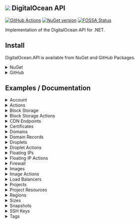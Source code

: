 ## ![](http://i.imgur.com/llqIpX6.png) DigitalOcean API

[![GitHub Actions](https://img.shields.io/endpoint.svg?url=https%3A%2F%2Factions-badge.atrox.dev%2Ftrmcnvn%2FDigitalOcean.API%2Fbadge&label=build&logo=none)](https://actions-badge.atrox.dev/trmcnvn/DigitalOcean.API/goto)
[![NuGet version](https://img.shields.io/nuget/v/DigitalOcean.API.svg)](https://www.nuget.org/packages/DigitalOcean.API)
[![FOSSA Status](https://app.fossa.com/api/projects/git%2Bgithub.com%2Ftrmcnvn%2FDigitalOcean.API.svg?type=shield)](https://app.fossa.com/projects/git%2Bgithub.com%2Ftrmcnvn%2FDigitalOcean.API?ref=badge_shield)

Implementation of the DigitalOcean API for .NET.

## Install

DigitalOcean.API is available from NuGet and GitHub Packages.

<details>
<summary>NuGet</summary>

```
dotnet add package DigitalOcean.API
```

</details>
<details>
<summary>GitHub</summary>

Make sure that you have followed these [steps](https://help.github.com/en/articles/configuring-nuget-for-use-with-github-package-registry#installing-a-package) to setup GitHub Packages.

```
dotnet add package DigitalOcean.API -s https://nuget.pkg.github.com/trmcnvn/index.json
```

</details>

## Examples / Documentation

<details>
  <summary>Account</summary>

[DigitalOcean Documentation](https://developers.digitalocean.com/Documentation/v2/#account)

#### Get User Information

```csharp
var account = await client.Account.Get();
// => Models.Responses.Account
```

</details>
<details>
  <summary>Actions</summary>

[DigitalOcean Documentation](https://developers.digitalocean.com/Documentation/v2/#actions)

#### List all Actions

```csharp
var actions = await client.Actions.GetAll();
// => IReadOnlyList<Models.Responses.Action>
```

#### Retreive an existing Action

```csharp
var action = await client.Actions.Get(36804636);
// => Models.Responses.Action
```

</details>
<details>
<summary>Block Storage</summary>

[DigitalOcean Documentation](https://developers.digitalocean.com/documentation/v2/#block-storage)

#### List all volumes

```csharp
var volumes = await client.Volumes.GetAll();
// => IReadOnlyList<Models.Responses.Volume>
```

#### Create a new volume

```csharp
var newVolume = new Models.Requests.Volume {
  SizeGigabytes = 10,
  Name = "example",
  Description = "Block store for examples",
  Region = "nyc1"
};
var volume = await client.Volumes.Create(newVolume);
// => Models.Responses.Volume
```

#### Retreive an existing volume

```csharp
var volume = await client.Volumes.Get("7724db7c-e098-11e5-b522-000f53304e51");
// => Models.Responses.Volume
```

#### Retreive an existing volume by name

```csharp
var volumes = await client.Volumes.GetByName("example", "nyc1");
// => IReadOnlyList<Models.Responses.Volume>
```

#### List snapshots for a volume

```csharp
var snapshots = await client.Volumes.GetSnapshots("7724db7c-e098-11e5-b522-000f53304e51");
// => IReadOnlyList<Models.Responses.Snapshot>
```

#### Create a snapshot from a volume

```csharp
var newSnapshot = new Models.Requests.VolumeSnapshot {
  Name = "big-data-snapshot"
};
var snapshot = await client.Volumes.CreateSnapshot("7724db7c-e098-11e5-b522-000f53304e51", newSnapshot);
// => Models.Responses.Snapshot
```

#### Delete a volume

```csharp
await client.Volumes.Delete("7724db7c-e098-11e5-b522-000f53304e51");
```

#### Delete a volume by name

```csharp
await client.Volumes.Delete("example", "nyc1");
```

#### Delete a volume by snapshot

```csharp
await client.Snapshots.Delete("12345");
```

</details>
<details>
<summary>Block Storage Actions</summary>

[DigitalOcean Documentation](https://developers.digitalocean.com/documentation/v2/#block-storage-actions)

#### Attach a volume to a Droplet

```csharp
var action = await client.VolumeActions.Attach("7724db7c-e098-11e5-b522-000f53304e51", 123456, "nyc1");
// => Models.Responses.Action
```

#### Attach a volume to a Droplet by name

```csharp
var action = await client.VolumeActions.AttachByName("example", 123456, "nyc1");
// => Models.Responses.Action
```

#### Remove a volume from a Droplet

```csharp
var action = await client.VolumeActions.Detach("7724db7c-e098-11e5-b522-000f53304e51", 123456, "nyc1");
// => Models.Responses.Action
```

#### Remove a volume from a Droplet by name

```csharp
var action = await client.VolumeActions.DetachByName("example", 123456, "nyc1");
// => Models.Responses.Action
```

#### Resize a volume

```csharp
var action = await client.VolumeActions.Resize("7724db7c-e098-11e5-b522-000f53304e51", 100, "nyc1");
// => Models.Responses.Action
```

#### List all actions for a volume

```csharp
var actions = await client.VolumeActions.GetActions("7724db7c-e098-11e5-b522-000f53304e51");
// => IReadOnlyList<Models.Responses.Action>
```

#### Retreive an existing volume action

```csharp
var action = await client.VolumeActions.GetAction("7724db7c-e098-11e5-b522-000f53304e51", 12345);
// => Models.Responses.Action
```

</details>
<details>
  <summary>CDN Endpoints</summary>

[DigitalOcean Documentation](https://developers.digitalocean.com/Documentation/v2/#cdn-endpoints)

#### Create a new CDN endpoint

```csharp
var newEndpoint = new Models.Requests.CdnEndpoint {
  Origin = "static-images.nyc3.digitaloceanspaces.com",
  CertificateId = "892071a0-bb95-49bc-8021-3afd67a210bf",
  CustomDomain = "static.example.com",
  Ttl = 3600,
};
var endpoint = await client.CdnEndpoints.Create(newEndpoint);
// => Models.Responses.CdnEndpoint
```

#### Retreive an existing CDN endpoint

```csharp
var endpoint = await client.CdnEndpoints.Get("19f06b6a-3ace-4315-b086-499a0e521b76");
// => Models.Responses.CdnEndpoint
```

#### List all CDN endpoints

```csharp
var endpoints = await client.CdnEndpoints.GetAll();
// => IReadOnlyList<Models.Responses.CdnEndpoint>
```

#### Update an exisiting CDN endpoint

```csharp
var updatedEndpoint = new Models.Requests.CdnEndpoint {
  Ttl = 1800,
};
var endpoint = await client.CdnEndpoints.Update("19f06b6a-3ace-4315-b086-499a0e521b76", updatedEndpoint);
// => Models.Responses.CdnEndpoint
```

#### Delete a CDN endpoint

```csharp
await client.CdnEndpoints.Delete("19f06b6a-3ace-4315-b086-499a0e521b76");
```

#### Purge the cache for an existing CDN endpoint

```csharp
var files = new Models.Requests.PurgeCdnFiles {
  Files = new List<string> {
    "assets/img/hero.png",
    "assets/css/*",
  },
};
await client.CdnEndpoints.PurgeCache("19f06b6a-3ace-4315-b086-499a0e521b76", files);
```

</details>
<details>
<summary>Certificates</summary>

[DigitalOcean Documentation](https://developers.digitalocean.com/Documentation/v2/#certificates)

#### Create a new custom Certificate

```csharp
var newCertificate = new Models.Requests.Certificate {
  Name = "web-cert-01",
  Type = "custom",
  PrivateKey = "-----BEGIN PRIVATE KEY-----",
  LeafCertificate = "-----BEGIN CERTIFICATE-----",
  CertificateChain = "-----BEGIN CERTIFICATE-----",
};
var certificate = await client.Certificates.Create(newCertificate);
// => IReadOnlyList<Models.Responses.Certificate>
```

#### Create a new Let's Encrypt Certificate

```csharp
var newCertificate = new Models.Requests.Certificate {
  Name = "le-cert-01",
  Type = "lets_encrypt",
  DnsNames = new List<string> {
    "www.example.com",
    "example.com",
  },
};
var certificate = await client.Certificates.Create(newCertificate);
// => IReadOnlyList<Models.Responses.Certificate>
```

#### Retreive an exisiting Certificate

```csharp
var certificate = await client.Certificates.Get("892071a0-bb95-49bc-8021-3afd67a210bf");
// => Models.Responses.Certificate
```

#### List all Certificates

```csharp
var certificates = await client.Certificates.GetAll();
// => IReadOnlyList<Models.Requests.Certificate>
```

#### Delete a Certificate

```csharp
await client.Certificates.Delete("892071a0-bb95-49bc-8021-3afd67a210bf");
```

</details>

<details>
<summary>Domains</summary>

[DigitalOcean Documentation](https://developers.digitalocean.com/Documentation/v2/#domains)

#### List all Domains

```csharp
var domains = await client.Domains.GetAll();
// => IReadOnlyList<Models.Responses.Domain>
```

#### Create a new Domain

```csharp
var newDomain = new Models.Requests.Domain {
  Name = "example.com",
  IpAddress = "1.2.3.4",
};
var domain = await client.Domains.Create(newDomain);
// => Models.Responses.Domain
```

#### Retreive an existing Domain

```csharp
var domain = await client.Domains.Get("example.com");
// => Models.Responses.Domain
```

#### Delete a Domain

```csharp
await client.Domains.Delete("example.com");
```

</details>
<details>
<summary>Domain Records</summary>

[DigitalOcean Documentation](https://developers.digitalocean.com/Documentation/v2/#domain-records)

#### List all Domain Records

```csharp
var records = await client.DomainRecords.GetAll();
// => IReadOnlyList<Models.Responses.DomainRecord>
```

#### Create a new Domain Record

```csharp
var newRecord = new Models.Requests.DomainRecord {
  Type = "A",
  Name = "www",
  Data = "162.10.66.0",
  Ttl = 1800,
};
var record = await client.DomainRecords.Create(newRecord);
// => Models.Responses.DomainRecord
```

#### Retreive an existing Domain Record

```csharp
var record = await client.DomainRecords.Get(3352896);
// => Models.Responses.DomainRecord
```

#### Update a Domain Record

```csharp
var updateRecord = new Models.Requests.UpdateDomainRecord {
  Name = "blog",
};
var record = await client.DomainRecords.Update(3352896, updateRecord);
// => Models.Responses.DomainRecord
```

#### Delete a Domain Record

```csharp
await client.DomainRecords.Delete();
```

</details>
<details>
  <summary>Droplets</summary>

[DigitalOcean Documentation](https://developers.digitalocean.com/Documentation/v2/#droplets)

#### Create a new Droplet

```csharp
var newDroplet = new Models.Requests.Droplet {
  Name = "example.com",
  Region = "nyc3",
  Size = "s-lvcpu-1gb",
  Image = "ubuntu-16-04-x64",
  SshIdsOrFingerprints = new List<int> { 107149 },
  Backups = false,
  Ipv6 = true,
  Tags = new List<string> { "web" },
};
var droplet = await client.Droplets.Create(newDroplet);
// => Models.Responses.Droplet
```

#### Retreive an existing Droplet by id

```csharp
var droplet = await client.Droplets.Get(3164494);
// => Models.Responses.Droplet
```

#### List all Droplets

```csharp
var droplets = await client.Droplets.GetAll();
// => IReadOnlyList<Models.Responses.Droplet>
```

#### Listing Droplets by Tag

```csharp
var droplets = await client.Droplets.GetAllByTag("awesome");
// => IReadOnlyList<Models.Responses.Droplet>
```

#### List all available Kernels for a Droplet

```csharp
var kernels = await client.Droplets.GetKernels(3164494);
// => IReadOnlyList<Models.Responses.Kernel>
```

#### List snapshots for a Droplet

```csharp
var snapshots = await client.Droplets.GetSnapshots(3164494);
// => IReadOnlyList<Models.Responses.Image>
```

#### List backups for a Droplet

```csharp
var backups = await client.Droplets.GetBackups(3164494);
// => IReadOnlyList<Models.Responses.Image>
```

#### List actions for a Droplet

```csharp
var actions = await client.Droplets.GetActions(3164494);
// => IReadOnlyList<Models.Responses.Action>
```

#### Delete a Droplet

```csharp
await client.Droplets.Delete(3164494);
```

#### Deleting Droplets by Tag

```csharp
await client.Droplets.DeleteByTag("awesome");
```

</details>
<details>
<summary>Droplet Actions</summary>

[DigitalOcean Documentation](https://developers.digitalocean.com/Documentation/v2/#droplet-actions)

#### Disable Backups

```csharp
var action = await client.DropletActions.DisableBackups(3164450);
// => Models.Responses.Action
```

#### Reboot a Droplet

```csharp
var action = await client.DropletActions.Reboot(3164450);
// => Models.Responses.Action
```

#### Power Cycle a Droplet

```csharp
var action = await client.DropletActions.PowerCycle(3164450);
// => Models.Responses.Action
```

#### Shutdown a Droplet

```csharp
var action = await client.DropletActions.Shutdown(3164450);
// => Models.Responses.Action
```

#### Power Off a Droplet

```csharp
var action = await client.DropletActions.PowerOff(3164450);
// => Models.Responses.Action
```

#### Power On a Droplet

```csharp
var action = await client.DropletActions.PowerOn(3164450);
// => Models.Responses.Action
```

#### Restore a Droplet

```csharp
var action = await client.DropletActions.Restore(3164450, 12389723);
// => Models.Responses.Action
```

#### Password Reset a Droplet

```csharp
var action = await client.DropletActions.ResetPassword(3164450);
// => Models.Responses.Action
```

#### Resize a Droplet

```csharp
var action = await client.DropletActions.Resize(3164450, "1gb");
// => Models.Responses.Action
```

#### Rebuild a Droplet

```csharp
var action = await client.DropletActions.Rebuild(3164450, "ubuntu-16-04-x64");
// => Models.Responses.Action
```

#### Rename a Droplet

```csharp
var action = await client.DropletActions.Rename(3164450, "nifty-new-name");
// => Models.Responses.Action
```

#### Change the Kernel

```csharp
var action = await client.DropletActions.ChangeKernel(3164450, 991);
// => Models.Responses.Action
```

#### Enable IPv6

```csharp
var action = await client.DropletActions.EnableIpv6(3164450);
// => Models.Responses.Action
```

#### Enable Private Networking

```csharp
var action = await client.DropletActions.EnablePrivateNetworking(3164450);
// => Models.Responses.Action
```

#### Snapshot a Droplet

```csharp
var action = await client.DropletActions.Snapshot(3164450, "Nifty New Snapshot");
// => Models.Responses.Action
```

#### Retreive a Droplet Action

```csharp
var action = await client.DropletActions.GetDropletAction(3164444, 36804807);
// => Models.Responses.Action
```

</details>
<details>
<summary>Floating IPs</summary>

[DigitalOcean Documentation](https://developers.digitalocean.com/Documentation/v2/#floating-ips)

#### List all Floating IPs

```csharp
var ips = await client.FloatingIps.GetAll();
// => IReadOnlyList<Models.Responses.FloatingIp>
```

#### Create a new Floating IP assigned to a Droplet

```csharp
var newIp = new Models.Requests.FloatingIp {
  DropletId = 123456
};
var ip = await client.FloatingIps.Create(newIp);
// => Models.Responses.FloatingIp
```

#### Create a new Floating IP assigned to a Region

```csharp
var newIp = new Models.Requests.FloatingIp {
  Region = "nyc3"
};
var ip = await client.FloatingIps.Create(newIp);
// => Models.Responses.FloatingIp
```

#### Retreive an existing Floating IP

```csharp
var ip = await client.FloatingIps.Get("1.2.3.4");
// => Models.Responses.FloatingIp
```

#### Delete a Floating IP

```csharp
await client.FloatingIps.Delete("1.2.3.4");
```

</details>
<details>
<summary>Floating IP Actions</summary>

[DigitalOcean Documentation](https://developers.digitalocean.com/Documentation/v2/#floating-ip-actions)

#### Assign a Floating IP to a Droplet

```csharp
var action = await client.FloatingIpActions.Assign("1.2.3.4", 123456);
// => Models.Responses.Action
```

#### Unassign a Floating IP

```csharp
var action = await client.FloatingIpActions.Unassign("1.2.3.4");
// => Models.Responses.Action
```

#### List all actions for a Floating IP

```csharp
var actions = await client.FloatingIpActions.GetActions("1.2.3.4");
// => IReadOnlyList<Models.Responses.Action>
```

#### Retreive an existing Floating IP Action

```csharp
var action = await client.FloatingIpActions.GetAction("1.2.3.4", 123456);
// => Models.Responses.Action
```

</details>
<details>
<summary>Firewall</summary>

[DigitalOcean Documentation](https://developers.digitalocean.com/documentation/v2/#firewalls)

#### Create a new Firewall

```csharp
var newFirewall = new Models.Requests.Firewall {
  Name = "firewall",
  InboundRules = new List<Models.Requests.InboundRule> {
    new Models.Requests.InboundRule {
      Protocol = "tcp",
      Ports = "80",
      Sources = new List<Models.Requests.SourceLocation> {
        new Models.Requests.SourceLocation {
          LoadBalancerUids = new List<string> { "123456" }
        }
      }
    }
  },
  OutboundRules = new List<Models.Requests.OutboundRule> {
    new Models.Requests.OutboundRule {
      Protocol = "tcp",
      Ports = "80",
      Destinations = new List<Models.Requests.SourceLocation> {
        new Models.Requests.SourceLocation {
          Addressess = new List<string> { "0.0.0.0/0", "::/0" }
        }
      }
    }
  },
  DropletIds = new List<int> { 123456 }
};
var firewall = await client.Firewalls.Create(newFirewall);
// => Models.Responses.Firewall
```

#### Retreive an existing Firewall

```csharp
var firewall = await client.Firewalls.Get("bb4b2611-3d72-467b-8602-280330ecd65c");
// => Models.Responses.Firewall
```

#### List all Firewalls

```csharp
var firewalls = await client.Firewalls.GetAll();
// => IReadOnlyList<Models.Responses.Firewall>
```

#### Update a Firewall

```csharp
var updateFirewall = new Models.Requests.Firewall {
  Name = "firewall",
  InboundRules = new List<Models.Requests.InboundRule> {
    new Models.Requests.InboundRule {
      Protocol = "tcp",
      Ports = "80",
      Sources = new List<Models.Requests.SourceLocation> {
        new Models.Requests.SourceLocation {
          LoadBalancerUids = new List<string> { "123456" }
        }
      }
    }
  },
  OutboundRules = new List<Models.Requests.OutboundRule> {
    new Models.Requests.OutboundRule {
      Protocol = "tcp",
      Ports = "80",
      Destinations = new List<Models.Requests.SourceLocation> {
        new Models.Requests.SourceLocation {
          Addressess = new List<string> { "0.0.0.0/0", "::/0" }
        }
      }
    }
  },
  DropletIds = new List<int> { 123456 }
};
var firewall = await client.Firewalls.Update("bb4b2611-3d72-467b-8602-280330ecd65c", updateFirewall);
// => Models.Responses.Firewall
```

#### Delete a Firewall

```csharp
await client.Firewalls.Delete("bb4b2611-3d72-467b-8602-280330ecd65c");
```

#### Add Droplets to a Firewall

```csharp
var droplets = new Models.Requests.FirewallDroplets {
  DropletIds = new List<int> { 123456 }
};
await client.Firewalls.AddDroplets("bb4b2611-3d72-467b-8602-280330ecd65c", droplets);
```

#### Remove Droplets from a Firewall

```csharp
var droplets = new Models.Requests.FirewallDroplets {
  DropletIds = new List<int> { 123456 }
};
await client.Firewalls.RemoveDroplets("bb4b2611-3d72-467b-8602-280330ecd65c", droplets);
```

#### Add Tags to a Firewall

```csharp
var tags = new Models.Requests.FirewallTags {
  Tags = new List<string> { "awesome" }
};
await client.Firewalls.AddTags("bb4b2611-3d72-467b-8602-280330ecd65c", tags);
```

#### Remove Tags from a Firewall

```csharp
var tags = new Models.Requests.FirewallTags {
  Tags = new List<string> { "awesome" }
};
await client.Firewalls.RemoveTags("bb4b2611-3d72-467b-8602-280330ecd65c", tags);
```

#### Add rules to a Firewall

```csharp
var rules = new Models.Requests.FirewallRules {
  InboundRules = new List<Models.Requests.InboundRule> {
    new Models.Requests.InboundRule {
      Protocol = "tcp",
      Ports = "80",
      Sources = new List<Models.Requests.SourceLocation> {
        new Models.Requests.SourceLocation {
          LoadBalancerUids = new List<string> { "123456" }
        }
      }
    }
  },
  OutboundRules = new List<Models.Requests.OutboundRule> {
    new Models.Requests.OutboundRule {
      Protocol = "tcp",
      Ports = "80",
      Destinations = new List<Models.Requests.SourceLocation> {
        new Models.Requests.SourceLocation {
          Addressess = new List<string> { "0.0.0.0/0", "::/0" }
        }
      }
    }
  },
};
await client.Firewalls.AddRules("bb4b2611-3d72-467b-8602-280330ecd65c", rules);
```

#### Remove rules from a Firewall

```csharp
var rules = new Models.Requests.FirewallRules {
  InboundRules = new List<Models.Requests.InboundRule> {
    new Models.Requests.InboundRule {
      Protocol = "tcp",
      Ports = "80",
      Sources = new List<Models.Requests.SourceLocation> {
        new Models.Requests.SourceLocation {
          LoadBalancerUids = new List<string> { "123456" }
        }
      }
    }
  },
  OutboundRules = new List<Models.Requests.OutboundRule> {
    new Models.Requests.OutboundRule {
      Protocol = "tcp",
      Ports = "80",
      Destinations = new List<Models.Requests.SourceLocation> {
        new Models.Requests.SourceLocation {
          Addressess = new List<string> { "0.0.0.0/0", "::/0" }
        }
      }
    }
  },
};
await client.Firewalls.RemoveRules("bb4b2611-3d72-467b-8602-280330ecd65c", rules);
```

</details>
<details>
<summary>Images</summary>

[DigitalOcean Documentation](https://developers.digitalocean.com/Documentation/v2/#images)

#### List all Images

```csharp
var images = await client.Images.GetAll();
// => IReadOnlyList<Models.Responses.Image>
```

#### List all Distrubution Images

```csharp
var images = await client.Images.GetAll(Models.Requests.ImageType.Distrubution);
// => IReadOnlyList<Models.Responses.Image>
```

#### List all Application Images

```csharp
var images = await client.Images.GetAll(Models.Requests.ImageType.Application);
// => IReadOnlyList<Models.Responses.Image>
```

#### List a User's Images

```csharp
var images = await client.Images.GetAll(Models.Requests.ImageType.Private);
// => IReadOnlyList<Models.Responses.Image>
```

#### Retreive an existing Image by id

```csharp
var image = await client.Images.Get(7555620);
// => Models.Responses.Image
```

#### Retreive an existing Image by slug

```csharp
var image = await client.Images.Get("ubuntu-16-04-x64");
// => Models.Responses.Image
```

#### Update an Image

```csharp
var updateImage = new Models.Requests.UpdateImage {
  Name = "new-image-name",
};
var image = await client.Images.Update(7555620, updateImage);
// => Models.Responses.Image
```

#### Delete an Image

```csharp
await client.Images.Delete(7555620);
```

</details>
<details>
<summary>Image Actions</summary>

[DigitalOcean Documentation](https://developers.digitalocean.com/Documentation/v2/#image-actions)

#### Transfer an Image

```csharp
var action = await client.ImageActions.Transfer(7938269, "nyc2");
// => Models.Responses.Action
```

#### Retreive an existing Image Action

```csharp
var action = await client.ImageActions.GetAction(7938269, 36805527);
// => Models.Responses.Action
```

</details>
<details>
<summary>Load Balancers</summary>

[DigitalOcean Documentation](https://developers.digitalocean.com/Documentation/v2/#load-balancers)

#### Create a new Load Balancer

```csharp
var newBalancer = new Models.Requests.LoadBalancer {
  Name = "example-lb-01",
  Region = "nyc3",
  ForwardingRules = new List<Models.Requests.ForwardingRule> {
    new Models.Requests.ForwardingRule {
      EntryProtocol = "http",
      EntryPort = 80,
      TargetProtocol = "http",
      TargetPort = 80,
      CertificateId = "",
      TlsPassthrough = false,
    },
  },
  HealthCheck = new Models.Requests.HealthCheck {
    Protocol = "http",
    Port = 80,
    Path = "/",
    CheckIntervalSeconds = 10,
    ResponseTimeoutInSeconds = 5,
    HealthyThreshold = 5,
    UnhealthyThreshold = 3,
  },
  StickySessions = new Models.Requests.StickySessions {
    Type = "none",
  },
  DropletIds = new List<int> { 3164444, 3164445 },
};
var balancer = await client.LoadBalancers.Create(newBalancer);
// => Models.Responses.LoadBalancer
```

#### Create a new Load Balancer with Droplet Tag

```csharp
var newBalancer = new Models.Requests.LoadBalancer {
  Name = "example-lb-01",
  Region = "nyc3",
  ForwardingRules = new List<Models.Requests.ForwardingRule> {
    new Models.Requests.ForwardingRule {
      EntryProtocol = "http",
      EntryPort = 80,
      TargetProtocol = "http",
      TargetPort = 80,
      CertificateId = "",
      TlsPassthrough = false,
    }
  },
  HealthCheck = new Models.Requests.HealthCheck {
    Protocol = "http",
    Port = 80,
    Path = "/",
    CheckIntervalSeconds = 10,
    ResponseTimeoutInSeconds = 5,
    HealthyThreshold = 5,
    UnhealthyThreshold = 3,
  },
  StickySessions = new Models.Requests.StickySessions {
    Type = "none",
  },
  Tag = "web:prod",
};
var balancer = await client.LoadBalancers.Create(newBalancer);
// => Models.Responses.LoadBalancer
```

#### Retreive an existing Load Balancer

```csharp
var balancer = await client.LoadBalancers.Get("4de7ac8b-495b-4884-9a69-1050c6793cd6");
// => Models.Responses.LoadBalancer
```

#### List all Load Balancers

```csharp
var balancers = await client.LoadBalancers.GetAll();
// => IReadOnlyList<Models.Responses.LoadBalancer>
```

#### Update a Load Balancer

```csharp
var updateBalancer = new Models.Requests.LoadBalancer {
  Name = "example-lb-01",
  Region = "nyc3",
  Algorithm = "least_connections",
  ForwardingRules = new List<Models.Requests.ForwardingRule> {
    new Models.Requests.ForwardingRule {
      EntryProtocol = "http",
      EntryPort = 80,
      TargetProtocol = "http",
      TargetPort = 80,
    }
  },
  HealthCheck = new Models.Requests.HealthCheck {
    Protocol = "http",
    Port = 80,
    Path = "/",
    CheckIntervalInSeconds = 10,
    ResponseTimeoutInSeconds = 5,
    HealthyThreshold = 5,
    UnhealthyThreshold = 3,
  },
  StickySessions = new Models.Requests.StickySessions {
    Type = "cookies",
    CookieName = "DO_LB",
    CookieTtlInSeconds = 300,
  },
  DropletIds = new List<int> { 3164444, 3164445 },
};
var balancer = await client.LoadBalancers.Update("4de7ac8b-495b-4884-9a69-1050c6793cd6", updateBalancer);
// => Models.Responses.LoadBalancer
```

#### Delete a Load Balancer

```csharp
await client.LoadBalancers.Delete("4de7ac8b-495b-4884-9a69-1050c6793cd6");
```

#### Add Droplets to a Load Balancer

```csharp
var droplets = new Models.Requests.LoadBalancerDroplets {
  DropletIds = new List<int> { 3164446, 3164447 },
};
await client.LoadBalancers.AddDroplets("4de7ac8b-495b-4884-9a69-1050c6793cd6", droplets);
```

#### Remove Droplets from a Load Balancer

```csharp
var droplets = new Models.Requests.LoadBalancerDroplets {
  DropletIds = new List<int> { 3164446, 3164447 },
};
await client.LoadBalancers.RemoveDroplets("4de7ac8b-495b-4884-9a69-1050c6793cd6", droplets);
```

#### Add forwarding rules to a Load Balancer

```csharp
var rules = new Models.Requests.ForwardingRulesList {
  ForwardingRules = new List<Models.Requests.ForwardingRule> {
    EntryProtocol = "tcp",
    EntryPort = 3306,
    TargetProtocol = "tcp",
    TargetPort = 3306,
  },
};
await client.LoadBalancers.AddForwardingRules("4de7ac8b-495b-4884-9a69-1050c6793cd6", rules);
```

#### Remove forwarding rules from a Load Balancer

```csharp
var rules = new Models.Requests.ForwardingRulesList {
  ForwardingRules = new List<Models.Requests.ForwardingRule> {
    EntryProtocol = "tcp",
    EntryPort = 3306,
    TargetProtocol = "tcp",
    TargetPort = 3306,
  },
};
await client.LoadBalancers.RemoveForwardingRules("4de7ac8b-495b-4884-9a69-1050c6793cd6", rules);
```

</details>
<details>
<summary>Projects</summary>

[DigitalOcean Documentation](https://developers.digitalocean.com/Documentation/v2/#projects)

#### Create a Project

```csharp
var newProject = new Models.Requests.Project {
  Name = "my-web-api",
  Description = "My Website API",
  Purpose = Models.Requests.Project.Purposes.ServiceOrApi,
  Environment = Models.Requests.Project.Environments.Production,
};
var project = await client.Projects.Create(newProject);
// => Models.Responses.Project
```

#### List All Projects

```csharp
var projects = await client.Projects.GetAll();
// => IReadOnlyList<Models.Responses.Project>
```

#### Update a Project

```csharp
var updateProject = new Models.Requests.UpdateProject {
  Name = "my-web-api",
  Description = "My Website API",
  Purpose = Models.Requests.Project.Purposes.ServiceOrApi,
  Environment = Models.Requests.Project.Environments.Staging,
  IsDefault = false,
};
var project = await client.Projects.Update("4e1bfbc3-dc3e-41f2-a18f-1b4d7ba71679", updateProject);
// => Models.Responses.Project
```

#### Patch a Project

```csharp
var patchProject = new Models.Requests.PatchProject {
  Environment = Models.Requests.Project.Environments.Staging,
};
var project = await client.Projects.Patch("4e1bfbc3-dc3e-41f2-a18f-1b4d7ba71679", patchProject);
// => Models.Responses.Project
```

#### Retreive an existing Project

```csharp
var project = await client.Projects.Get("4e1bfbc3-dc3e-41f2-a18f-1b4d7ba71679");
// => Models.Responses.Project
```

#### Retreive the Default Project

```csharp
var project = await client.Projects.GetDefault();
// => Models.Responses.Project
```

#### Update the Default Project

```csharp
var updateProject = new Models.Requests.UpdateProject {
  Name = "my-web-api",
  Description = "My Website API",
  Purpose = Models.Requests.Project.Purposes.ServiceOrApi,
  Environment = Models.Requests.Project.Environments.Staging,
  IsDefault = false,
};
var project = await client.Projects.UpdateDefault(updateProject);
// => Models.Responses.Project
```

#### Patch the Default Project

```csharp
var updateProject = new Models.Requests.PatchProject {
  Environment = Models.Requests.Project.Environments.Staging,
};
var project = await client.Projects.PatchDefault(updateProject);
// => Models.Responses.Project
```

</details>
<details>
<summary>Project Resources</summary>

[DigitalOcean Documentation](https://developers.digitalocean.com/Documentation/v2/#project-resources)

#### List all Resources

```csharp
var resources = await client.ProjectResources.GetResources("4e1bfbc3-dc3e-41f2-a18f-1b4d7ba71679");
// => IReadOnlyList<Models.Responses.ProjectResource>
```

#### Assign Resources

```csharp
var newResources = new Models.Requests.AssignResourcesNames {
  Resources = new List<string> { "do:droplet:1", "do:floatingip:192.168.99.100", },
};
var resources = await client.ProjectResources.AssignResources("4e1bfbc3-dc3e-41f2-a18f-1b4d7ba71679", newResources);
// => IReadOnlyList<Models.Responses.ProjectResource>
```

#### List Default Project Resources

```csharp
var resources = await client.ProjectResources.GetDefaultResources();
// => IReadOnlyList<Models.Responses.ProjectResource>
```

#### Assign Default Project Resources

```csharp
var newResources = new Models.Requests.AssignResourcesNames {
  Resources = new List<string> { "do:droplet:1", "do:floatingip:192.168.99.100", },
};
var resources = await client.ProjectResources.AssignDefaultResources("4e1bfbc3-dc3e-41f2-a18f-1b4d7ba71679", newResources);
// => IReadOnlyList<Models.Responses.ProjectResource>
```

</details>
<details>
<summary>Regions</summary>

[DigitalOcean Documentation](https://developers.digitalocean.com/Documentation/v2/#regions)

#### List all Regions

```csharp
var regions = await client.Regions.GetAll();
// => IReadOnlyList<Models.Responses.Region>
```

</details>
<details>
<summary>Sizes</summary>

[DigitalOcean Documentation](https://developers.digitalocean.com/Documentation/v2/#sizes)

#### List all Sizes

```csharp
var sizes = await client.Sizes.GetAll();
// => IReadOnlyList<Models.Responses.Sizes>
```

</details>
<details>
<summary>Snapshots</summary>

[DigitalOcean Documentation](https://developers.digitalocean.com/Documentation/v2/#snapshots)

#### List all snapshots

```csharp
var snapshots = await client.Snapshots.GetAll();
// => IReadOnlyList<Models.Responses.Snapshot>
```

#### List all Droplet snapshots

```csharp
var snapshots = await client.Snapshots.GetAll(Models.Requests.Snapshot.SnapshotType.Droplet);
// => IReadOnlyList<Models.Responses.Snapshot>
```

#### List all volume snapshots

```csharp
var snapshots = await client.Snapshots.GetAll(Models.Requests.Snapshot.SnapshotType.Volume);
// => IReadOnlyList<Models.Responses.Snapshot>
```

#### Retreive an existing snapshot by id

```csharp
var snapshot = await client.Snapshots.Get("fbe805e8-866b-11e6-96bf-000f53315a41");
// => Models.Responses.Snapshot
```

#### Delete a snapshot

```csharp
await client.Snapshots.Delete("fbe805e8-866b-11e6-96bf-000f53315a41");
```

</details>
<details>
<summary>SSH Keys</summary>

[DigitalOcean Documentation](https://developers.digitalocean.com/Documentation/v2/#ssh-keys)

#### List all Keys

```csharp
var keys = await client.Keys.GetAll();
// => IReadOnlyList<Models.Responses.Key>
```

#### Create a new Key

```csharp
var newKey = new Models.Requests.Key {
  Name = "My SSH Public Key",
  PublicKey = "ssh-rsa AAAAB3NzaC1yc....",
};
var key = await client.Keys.Create(newKey);
// => Models.Responses.Key
```

#### Retreive an existing Key

```csharp
var key = await client.Keys.Get(512190);
// => Models.Responses.Key
```

```csharp
var key = await client.Keys.Get("3b:16:bf:e4:8b:00:8b:b8:59:8c:a9:d3:f0:19:45:fa");
// => Models.Responses.Key
```

#### Update a Key

```csharp
var updateKey = new Models.Requests.Key {
  Name = "Renamed SSH Key",
};
var key = await client.Keys.Update(512190, updateKey);
```

```csharp
var updateKey = new Models.Requests.UpdateKey {
  Name = "Renamed SSH Key",
};
var key = await client.Keys.Update("3b:16:bf:e4:8b:00:8b:b8:59:8c:a9:d3:f0:19:45:fa", updateKey);
```

#### Delete a Key

```csharp
await client.Keys.Delete(512190);
```

```csharp
await client.Keys.Delete("3b:16:bf:e4:8b:00:8b:b8:59:8c:a9:d3:f0:19:45:fa");
```

</details>
<details>
<summary>Tags</summary>

[DigitalOcean Documentation](https://developers.digitalocean.com/Documentation/v2/#tags)

#### Create a new Tag

```csharp
var newTag = new Models.Requests.Tag {
  Name = "awesome",
};
var tag = await client.Tags.Create(newTag);
// => Models.Responses.Tag
```

#### Retreive a Tag

```csharp
var tag = await client.Tags.Get("awesome");
// => Models.Responses.Tag
```

#### List all Tags

```csharp
var tags = await client.Tags.GetAll();
// => IReadOnlyList<Models.Responses.Tag>
```

#### Tag a Resource

```csharp
var resources = new Models.Requests.TagResources {
  Resources = new List<Models.Requests.Tag> {
    new Models.Requests.Tag {
      Id = "9569411",
      Type = "droplet",
    },
    New Models.Requests.Tag {
      Id = "7555620",
      Type = "image",
    },
  }
};
await client.Tags.Tag("awesome", resources);
```

#### Untag a Resource

```csharp
var resources = new Models.Requests.TagResources {
  Resources = new List<Models.Requests.Tag> {
    new Models.Requests.Tag {
      Id = "9569411",
      Type = "droplet",
    },
    New Models.Requests.Tag {
      Id = "7555620",
      Type = "image",
    },
  }
};
await client.Tags.Untag("awesome", resources);
```

#### Delete a Tag

```csharp
await client.Tags.Delete("awesome");
```

</details>
